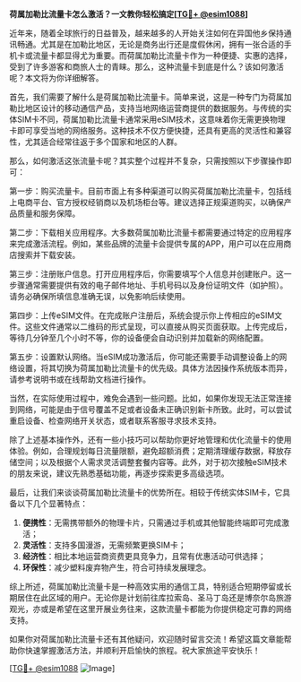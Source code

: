 **荷属加勒比流量卡怎么激活？一文教你轻松搞定[[TG💪+ @esim1088](https://t.me/s/esim1088)]**

近年来，随着全球旅行的日益普及，越来越多的人开始关注如何在异国他乡保持通讯畅通。尤其是在加勒比地区，无论是商务出行还是度假休闲，拥有一张合适的手机卡或流量卡都显得尤为重要。而荷属加勒比流量卡作为一种便捷、实惠的选择，受到了许多游客和商旅人士的青睐。那么，这种流量卡到底是什么？该如何激活呢？本文将为你详细解答。

首先，我们需要了解什么是荷属加勒比流量卡。简单来说，这是一种专门为荷属加勒比地区设计的移动通信产品，支持当地网络运营商提供的数据服务。与传统的实体SIM卡不同，荷属加勒比流量卡通常采用eSIM技术，这意味着你无需更换物理卡即可享受当地的网络服务。这种技术不仅方便快捷，还具有更高的灵活性和兼容性，尤其适合经常往返于多个国家和地区的人群。

那么，如何激活这张流量卡呢？其实整个过程并不复杂，只需按照以下步骤操作即可：

第一步：购买流量卡。目前市面上有多种渠道可以购买荷属加勒比流量卡，包括线上电商平台、官方授权经销商以及机场柜台等。建议选择正规渠道购买，以确保产品质量和服务保障。

第二步：下载相关应用程序。大多数荷属加勒比流量卡都需要通过特定的应用程序来完成激活流程。例如，某些品牌的流量卡会提供专属的APP，用户可以在应用商店搜索并下载安装。

第三步：注册账户信息。打开应用程序后，你需要填写个人信息并创建账户。这一步骤通常需要提供有效的电子邮件地址、手机号码以及身份证明文件（如护照）。请务必确保所填信息准确无误，以免影响后续使用。

第四步：上传eSIM文件。在完成账户注册后，系统会提示你上传相应的eSIM文件。这些文件通常以二维码的形式呈现，可以直接从购买页面获取。上传完成后，等待几分钟至几个小时不等，你的设备便会自动识别并加载新的网络配置。

第五步：设置默认网络。当eSIM成功激活后，你可能还需要手动调整设备上的网络设置，将其切换为荷属加勒比流量卡的优先级。具体方法因操作系统版本而异，请参考说明书或在线帮助文档进行操作。

当然，在实际使用过程中，难免会遇到一些问题。比如，如果你发现无法正常连接到网络，可能是由于信号覆盖不足或者设备未正确识别新卡所致。此时，可以尝试重启设备、检查网络开关状态，或者联系客服寻求技术支持。

除了上述基本操作外，还有一些小技巧可以帮助你更好地管理和优化流量卡的使用体验。例如，合理规划每日流量限额，避免超额消费；定期清理缓存数据，释放存储空间；以及根据个人需求灵活调整套餐内容等。此外，对于初次接触eSIM技术的朋友来说，建议先熟悉基础功能，再逐步探索更多高级选项。

最后，让我们来谈谈荷属加勒比流量卡的优势所在。相较于传统实体SIM卡，它具备以下几个显著特点：

1. **便携性**：无需携带额外的物理卡片，只需通过手机或其他智能终端即可完成激活；
2. **灵活性**：支持多国漫游，无需频繁更换SIM卡；
3. **经济性**：相比本地运营商资费更具竞争力，且常有优惠活动可供选择；
4. **环保性**：减少塑料废弃物产生，符合可持续发展理念。

综上所述，荷属加勒比流量卡是一种高效实用的通信工具，特别适合短期停留或长期居住在此区域的用户。无论你是计划前往库拉索岛、圣马丁岛还是博奈尔岛旅游观光，亦或是希望在这里开展业务往来，这款流量卡都能为你提供稳定可靠的网络支持。

如果你对荷属加勒比流量卡还有其他疑问，欢迎随时留言交流！希望这篇文章能帮助你快速掌握激活方法，并顺利开启愉快的旅程。祝大家旅途平安快乐！

[[TG💪+ @esim1088](https://t.me/s/esim1088) ![Image](https://i.postimg.cc/4NQfJmqS/Snipaste-2025-05-13-00-14-12.png)]